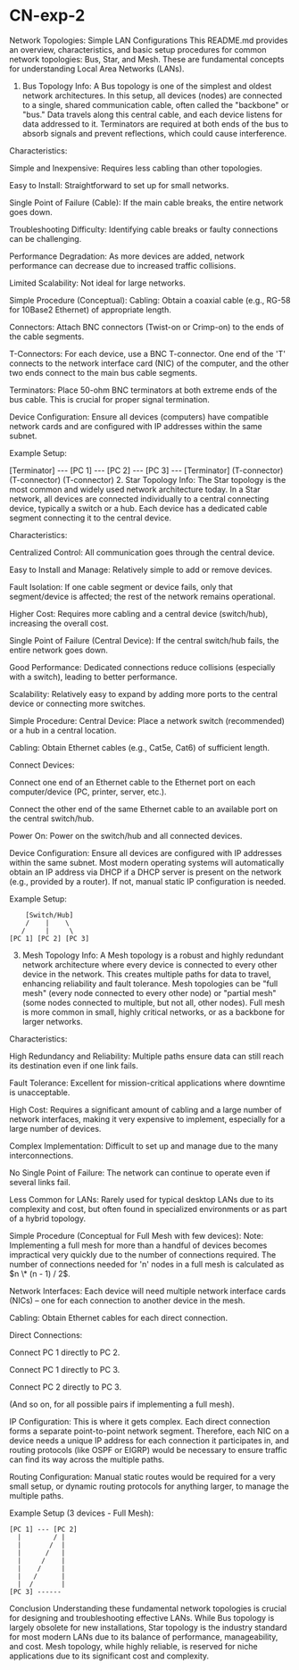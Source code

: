 # CN-exp-2




Network Topologies: Simple LAN Configurations
This README.md provides an overview, characteristics, and basic setup procedures for common network topologies: Bus, Star, and Mesh. These are fundamental concepts for understanding Local Area Networks (LANs).

1. Bus Topology
Info:
A Bus topology is one of the simplest and oldest network architectures. In this setup, all devices (nodes) are connected to a single, shared communication cable, often called the "backbone" or "bus." Data travels along this central cable, and each device listens for data addressed to it. Terminators are required at both ends of the bus to absorb signals and prevent reflections, which could cause interference.

Characteristics:

Simple and Inexpensive: Requires less cabling than other topologies.

Easy to Install: Straightforward to set up for small networks.

Single Point of Failure (Cable): If the main cable breaks, the entire network goes down.

Troubleshooting Difficulty: Identifying cable breaks or faulty connections can be challenging.

Performance Degradation: As more devices are added, network performance can decrease due to increased traffic collisions.

Limited Scalability: Not ideal for large networks.

Simple Procedure (Conceptual):
Cabling: Obtain a coaxial cable (e.g., RG-58 for 10Base2 Ethernet) of appropriate length.

Connectors: Attach BNC connectors (Twist-on or Crimp-on) to the ends of the cable segments.

T-Connectors: For each device, use a BNC T-connector. One end of the 'T' connects to the network interface card (NIC) of the computer, and the other two ends connect to the main bus cable segments.

Terminators: Place 50-ohm BNC terminators at both extreme ends of the bus cable. This is crucial for proper signal termination.

Device Configuration: Ensure all devices (computers) have compatible network cards and are configured with IP addresses within the same subnet.

Example Setup:

[Terminator] --- [PC 1] --- [PC 2] --- [PC 3] --- [Terminator]
                (T-connector) (T-connector) (T-connector)
2. Star Topology
Info:
The Star topology is the most common and widely used network architecture today. In a Star network, all devices are connected individually to a central connecting device, typically a switch or a hub. Each device has a dedicated cable segment connecting it to the central device.

Characteristics:

Centralized Control: All communication goes through the central device.

Easy to Install and Manage: Relatively simple to add or remove devices.

Fault Isolation: If one cable segment or device fails, only that segment/device is affected; the rest of the network remains operational.

Higher Cost: Requires more cabling and a central device (switch/hub), increasing the overall cost.

Single Point of Failure (Central Device): If the central switch/hub fails, the entire network goes down.

Good Performance: Dedicated connections reduce collisions (especially with a switch), leading to better performance.

Scalability: Relatively easy to expand by adding more ports to the central device or connecting more switches.

Simple Procedure:
Central Device: Place a network switch (recommended) or a hub in a central location.

Cabling: Obtain Ethernet cables (e.g., Cat5e, Cat6) of sufficient length.

Connect Devices:

Connect one end of an Ethernet cable to the Ethernet port on each computer/device (PC, printer, server, etc.).

Connect the other end of the same Ethernet cable to an available port on the central switch/hub.

Power On: Power on the switch/hub and all connected devices.

Device Configuration: Ensure all devices are configured with IP addresses within the same subnet. Most modern operating systems will automatically obtain an IP address via DHCP if a DHCP server is present on the network (e.g., provided by a router). If not, manual static IP configuration is needed.

Example Setup:

        [Switch/Hub]
        /    |    \
       /     |     \
    [PC 1] [PC 2] [PC 3]
3. Mesh Topology
Info:
A Mesh topology is a robust and highly redundant network architecture where every device is connected to every other device in the network. This creates multiple paths for data to travel, enhancing reliability and fault tolerance. Mesh topologies can be "full mesh" (every node connected to every other node) or "partial mesh" (some nodes connected to multiple, but not all, other nodes). Full mesh is more common in small, highly critical networks, or as a backbone for larger networks.

Characteristics:

High Redundancy and Reliability: Multiple paths ensure data can still reach its destination even if one link fails.

Fault Tolerance: Excellent for mission-critical applications where downtime is unacceptable.

High Cost: Requires a significant amount of cabling and a large number of network interfaces, making it very expensive to implement, especially for a large number of devices.

Complex Implementation: Difficult to set up and manage due to the many interconnections.

No Single Point of Failure: The network can continue to operate even if several links fail.

Less Common for LANs: Rarely used for typical desktop LANs due to its complexity and cost, but often found in specialized environments or as part of a hybrid topology.

Simple Procedure (Conceptual for Full Mesh with few devices):
Note: Implementing a full mesh for more than a handful of devices becomes impractical very quickly due to the number of connections required. The number of connections needed for 'n' nodes in a full mesh is calculated as $n \* (n - 1) / 2$.

Network Interfaces: Each device will need multiple network interface cards (NICs) – one for each connection to another device in the mesh.

Cabling: Obtain Ethernet cables for each direct connection.

Direct Connections:

Connect PC 1 directly to PC 2.

Connect PC 1 directly to PC 3.

Connect PC 2 directly to PC 3.

(And so on, for all possible pairs if implementing a full mesh).

IP Configuration: This is where it gets complex. Each direct connection forms a separate point-to-point network segment. Therefore, each NIC on a device needs a unique IP address for each connection it participates in, and routing protocols (like OSPF or EIGRP) would be necessary to ensure traffic can find its way across the multiple paths.

Routing Configuration: Manual static routes would be required for a very small setup, or dynamic routing protocols for anything larger, to manage the multiple paths.

Example Setup (3 devices - Full Mesh):

    [PC 1] --- [PC 2]
      |        / |
      |       /  |
      |      /   |
      |     /    |
      |    /     |
      |   /      |
      |  /       |
    [PC 3] ------
Conclusion
Understanding these fundamental network topologies is crucial for designing and troubleshooting effective LANs. While Bus topology is largely obsolete for new installations, Star topology is the industry standard for most modern LANs due to its balance of performance, manageability, and cost. Mesh topology, while highly reliable, is reserved for niche applications due to its significant cost and complexity.
